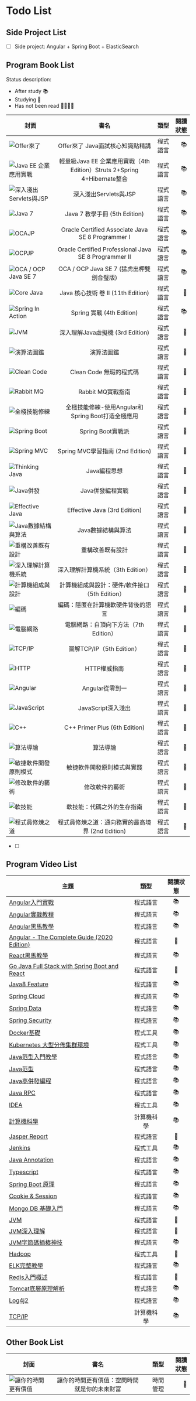 # Todo List
## Side Project List
- [ ] Side project: Angular + Spring Boot + ElasticSearch


## Program Book List
Status description:
- After study 📚
- Studying 📖
- Has not been read 📕📙📗📘

封面 | 書名 | 類型  | 閱讀狀態 |
-----|:-----:|-----:|-----:|
![Offer來了](https://raw.githubusercontent.com/kyocoolcool/blog/master/static/images/cover/offer-comming.jpg)  |  Offer來了 Java面試核心知識點精講  |  程式語言  |  📚  |
![Java EE 企業應用實戰](https://raw.githubusercontent.com/kyocoolcool/blog/master/static/images/cover/crazy-javaee.jpg)  |  輕量級Java EE 企業應用實戰（4th Edition）Struts 2+Spring 4+Hibernate整合  |  程式語言  |  📚  |
![深入淺出Servlets與JSP](https://raw.githubusercontent.com/kyocoolcool/blog/master/static/images/cover/servlet-jsp.jpg)  |  深入淺出Servlets與JSP  |  程式語言  |  📚 |
![Java 7](https://raw.githubusercontent.com/kyocoolcool/blog/master/static/images/cover/java7.jpg)  |  Java 7 教學手冊 (5th Edition)  |  程式語言  |  📚  |
![OCAJP](https://raw.githubusercontent.com/kyocoolcool/blog/master/static/images/cover/OCAJP.jpg)  |  Oracle Certified Associate Java SE 8 Programmer I  |  程式語言  |  📚  |
![OCPJP](https://raw.githubusercontent.com/kyocoolcool/blog/master/static/images/cover/OCPJP.jpg)  |  Oracle Certified Professional Java SE 8 Programmer II  |  程式語言  |  📚  |
![OCA / OCP Java SE 7](https://raw.githubusercontent.com/kyocoolcool/blog/master/static/images/cover/Java7-tiger.jpg)  |  OCA / OCP Java SE 7 (猛虎出柙雙劍合璧版)  |  程式語言  |  📚  |
![Core Java](https://raw.githubusercontent.com/kyocoolcool/blog/master/static/images/cover/java-core-II.jpg)  |  Java 核心技術 卷 II (11th Edition)  |  程式語言  |  📖  |
![Spring In Action](https://raw.githubusercontent.com/kyocoolcool/blog/master/static/images/cover/spring-action.jpg)  |  Spring 實戰 (4th Edition)  |  程式語言  |  📚  |
![JVM](https://raw.githubusercontent.com/kyocoolcool/blog/master/static/images/cover/jvm.jpg)  |  深入理解Java虛擬機 (3rd Edition)  |  程式語言  |  📗  |
![演算法圖鑑](https://raw.githubusercontent.com/kyocoolcool/blog/master/static/images/cover/algorithm.jpg)  |  演算法圖鑑  |  程式語言  |  📗  |
![Clean Code](https://raw.githubusercontent.com/kyocoolcool/blog/master/static/images/cover/clean-code.jpg)  |  Clean Code 無瑕的程式碼  |  程式語言  |  📖  |
![Rabbit MQ](https://raw.githubusercontent.com/kyocoolcool/blog/master/static/images/cover/rabbit-mq.jpg)  |  Rabbit MQ實戰指南  |  程式語言  |  📖  |
![全棧技能修練](https://raw.githubusercontent.com/kyocoolcool/blog/master/static/images/cover/full-stack-practice.jpg)  |  全棧技能修練-使用Angular和Spring Boot打造全棧應用  |  程式語言  |  📖  |
![Spring Boot](https://raw.githubusercontent.com/kyocoolcool/blog/master/static/images/cover/springboot-action.jpg)  |  Spring Boot實戰派  |  程式語言  |  📖  |
![Spring MVC](https://raw.githubusercontent.com/kyocoolcool/blog/master/static/images/cover/srpingmvc-learning-guide.jpg)  |  Spring MVC學習指南 (2nd Edition)  |  程式語言  |  📗  |
![Thinking Java](https://raw.githubusercontent.com/kyocoolcool/blog/master/static/images/cover/thinking-in-java.jpg)  |  Java編程思想  |  程式語言  |  📗  |
![Java併發](https://raw.githubusercontent.com/kyocoolcool/blog/master/static/images/cover/java-concurrent.jpg)  |  Java併發編程實戰  |  程式語言  |  📗  |
![Effective Java](https://raw.githubusercontent.com/kyocoolcool/blog/master/static/images/cover/effective-java.jpg)  |  Effective Java (3rd Edition)  |  程式語言  |  📗  |
![Java數據結構與算法](https://raw.githubusercontent.com/kyocoolcool/blog/master/static/images/cover/java-data-struct.jpg)  |  Java數據結構與算法  |  程式語言  |  📗  |
![重構改善既有設計](https://raw.githubusercontent.com/kyocoolcool/blog/master/static/images/cover/code-rebuild.jpg)  |  重構改善既有設計  |  程式語言  |  📗  |
![深入理解計算機系統](https://raw.githubusercontent.com/kyocoolcool/blog/master/static/images/cover/cs.jpg)  |  深入理解計算機系統（3th Edition）  |  程式語言  |  📗  |
![計算機組成與設計](https://raw.githubusercontent.com/kyocoolcool/blog/master/static/images/cover/cs-design.jpg)  |  計算機組成與設計：硬件/軟件接口（5th Edition）  |  程式語言  |  📗  |
![編碼](https://raw.githubusercontent.com/kyocoolcool/blog/master/static/images/cover/code.jpg)  |  編碼：隱匿在計算機軟硬件背後的語言  |  程式語言  |  📗  |
![電腦網路](https://raw.githubusercontent.com/kyocoolcool/blog/master/static/images/cover/cs-network.jpg)  |  電腦網路：自頂向下方法（7th Edition）  |  程式語言  |  📗  |
![TCP/IP](https://raw.githubusercontent.com/kyocoolcool/blog/master/static/images/cover/tcp-ip.jpg)  |  圖解TCP/IP（5th Edition）  |  程式語言  |  📗  |
![HTTP](https://raw.githubusercontent.com/kyocoolcool/blog/master/static/images/cover/http.jpg)  |  HTTP權威指南  |  程式語言  |  📗  |
![Angular](https://raw.githubusercontent.com/kyocoolcool/blog/master/static/images/cover/angular.jpg)  |  Angular從零到一  |  程式語言  |  📖  |
![JavaScript](https://raw.githubusercontent.com/kyocoolcool/blog/master/static/images/cover/javascript.jpg)  |  JavaScript深入淺出  |  程式語言  |  📖  |
![C++](https://raw.githubusercontent.com/kyocoolcool/blog/master/static/images/cover/c.jpg)  |  C++ Primer Plus (6th Edition)  |  程式語言  |  📗  |
![算法導論](https://raw.githubusercontent.com/kyocoolcool/blog/master/static/images/cover/algorithm-guide.jpg)  |  算法導論  |  程式語言  |  📗  |
![敏捷軟件開發原則模式](https://raw.githubusercontent.com/kyocoolcool/blog/master/static/images/cover/software-engin.jpg)  |  敏捷軟件開發原則模式與實踐  |  程式語言  |  📗  |
![修改軟件的藝術](https://raw.githubusercontent.com/kyocoolcool/blog/master/static/images/cover/edit-software.jpg)  |  修改軟件的藝術  |  程式語言  |  📗  |
![軟技能](https://raw.githubusercontent.com/kyocoolcool/blog/master/static/images/cover/soft-skill.jpg)  |  軟技能：代碼之外的生存指南  |  程式語言  |  📗  |
![程式員修煉之道](https://raw.githubusercontent.com/kyocoolcool/blog/master/static/images/cover/engineer-way.jpg)  |  程式員修煉之道：通向務實的最高境界 (2nd Edition)  |  程式語言  |  📗  |

- [ ] 

## Program Video List
主題 | 類型 | 閱讀狀態 |
-----|:-----:|:-----:|
[Angular入門實戰](https://www.bilibili.com/video/BV1bt411e71b)  |  程式語言  |  📚  |
[Angular實戰教程](https://www.bilibili.com/video/BV1i741157Fj)  |  程式語言  |  📚  |
[Angular黑馬教學](https://www.bilibili.com/video/BV1Wx411R7qt)  |  程式語言  |  📚  |
[Angular - The Complete Guide (2020 Edition)](https://www.udemy.com/course/the-complete-guide-to-angular-2)  |  程式語言  |  📖  |
[React黑馬教學](https://www.bilibili.com/video/BV11t411S7iG)  |  程式語言  |  📚  |
[Go Java Full Stack with Spring Boot and React](https://www.udemy.com/course/full-stack-application-with-spring-boot-and-react)  |  程式語言  |  📖  |
[Java8 Feature](https://www.bilibili.com/video/BV1xb411w7jM)  |  程式語言  |  📚  |
[Spring Cloud](https://www.bilibili.com/video/BV1ZW411G7Tf)  |  程式語言  |  📚  |
[Spring Data](https://www.bilibili.com/video/BV1tt411k7r6)  |  程式語言  |  📚  |
[Spring Security](https://www.bilibili.com/video/BV1f4411t7hn)  |  程式語言  |  📚  |
[Docker基礎](https://www.bilibili.com/video/BV1Vs411E7AR)  |  程式工具  |  📚  |
[Kubernetes 大型分佈集群環境](https://www.bilibili.com/video/BV1Fx41197hp)  |  程式工具  |  📚  |
[Java范型入門教學](https://www.bilibili.com/video/BV1sb411W7PJ)  |  程式語言  |  📚  |
[Java范型](https://www.bilibili.com/video/BV12s411u7tg)  |  程式語言  |  📚  |
[Java高併發編程](https://www.bilibili.com/video/BV1Jx411a7Dp)  |  程式語言  |  📚  |
[Java RPC](https://www.bilibili.com/video/BV1RE411s7FY)  |  程式語言  |  📚  |
[IDEA](https://www.bilibili.com/video/BV1DE411r7r1?from=search&seid=2572489772905505283)  |  程式工具  |  📚  |
[計算機科學](https://www.bilibili.com/video/BV1EW411u7th)  |  計算機科學  |  📚  |
[Jasper Report](https://www.bilibili.com/video/BV1ob411x7Nt)  |  程式語言  |  📖  |
[Jenkins](https://www.bilibili.com/video/BV1Qt411Q75n)  |  程式工具  |  📚  |
[Java Annotation](https://www.bilibili.com/video/BV1Ut411v7Px)  |  程式語言  |  📚  |
[Typescript](https://www.bilibili.com/video/BV1qV41167VD?from=search&seid=10898337554542039678)  |  程式語言  |  📚  |
[Spring Boot 原理](https://www.bilibili.com/video/BV1mJ411m7N3)  |  程式語言  |  📚  |
[Cookie & Session](https://www.bilibili.com/video/BV1s4411z7zq)  |  程式語言  |  📚  |
[Mongo DB 基礎入門](https://www.bilibili.com/video/BV1WW411N73E)  |  程式語言  |  📚  |
[JVM](https://www.bilibili.com/video/BV1BW411R7QK)  |  程式語言  |  📖  |
[JVM深入理解](https://www.bilibili.com/video/BV1BW411R7QK)  |  程式語言  |  📖  |
[JVM字節碼插樁神技](https://www.bilibili.com/video/BV1NC4y1a7P2)  |  程式語言  |  📚  |
[Hadoop](https://www.bilibili.com/video/BV1cW411r7c5)  |  程式工具  |  📖  |
[ELK完整教學](https://www.bilibili.com/video/BV17a4y1x7zq)  |  程式語言  |  📚  |
[Redis入門概述](https://www.bilibili.com/video/BV1eb41147Rg)  |  程式語言  |  📖  |
[Tomcat底層原理解析](https://youtu.be/4aervc_ai9o)  |  程式語言  |  📚  |
[Log4j2](https://www.bilibili.com/video/BV11J411d7Gp)  |  程式語言  |  📚  |
[TCP/IP](https://www.bilibili.com/video/BV197411t7sv)  |  計算機科學  |  📚  |

## Other Book List

封面 | 書名 | 類型  | 閱讀狀態 |
-----|:-----:|-----:|-----:|
![讓你的時間更有價值](https://raw.githubusercontent.com/kyocoolcool/blog/master/static/images/cover/time.jpg)  |  讓你的時間更有價值：空閑時間就是你的未來財富  |  時間管理  |  📗  |

